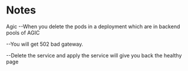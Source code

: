 # Notes
Agic
 --When you delete the pods in  a deployment which are in backend pools of AGIC

--You will get 502 bad gateway.

--Delete the service and apply the service will give you back the healthy page 

